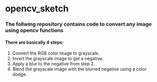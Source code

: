 # opencv_sketch

### The follwing repository contains code to convert any image using opencv functions

#### There are basically 4 steps:
 1. Convert the RGB color image to grayscale.
 2. Invert the grayscale image to get a negative.
 3. Apply a blur to the negative from step 2.
 4. Blend the grayscale image with the blurred negative using a color dodge.



